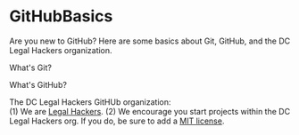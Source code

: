 GitHubBasics
============

Are you new to GitHub? Here are some basics about Git, GitHub, and the DC Legal Hackers organization. 

What's Git?

What's GitHub?

The DC Legal Hackers GitHUb organization:  
(1) We are [Legal Hackers](http://legalhackers.org/). 
(2) We encourage you start projects within the DC Legal Hackers org. If you do, be sure to add a [MIT license](http://choosealicense.com/). 
